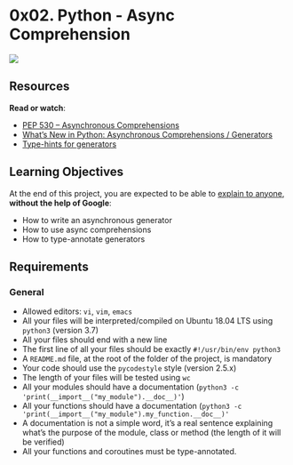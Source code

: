 # 0x02. Python - Async Comprehension

![](https://s3.amazonaws.com/alx-intranet.hbtn.io/uploads/medias/2019/12/ee85b9f67c384e29525b.png?X-Amz-Algorithm=AWS4-HMAC-SHA256&X-Amz-Credential=AKIARDDGGGOUSBVO6H7D%2F20240816%2Fus-east-1%2Fs3%2Faws4_request&X-Amz-Date=20240816T142009Z&X-Amz-Expires=86400&X-Amz-SignedHeaders=host&X-Amz-Signature=4e95131e5e5dd235344765f3a5bedb659d93ffd7e8725cc315040d11a51c1672)

## Resources

**Read or watch**:

-   [PEP 530 – Asynchronous Comprehensions](https://intranet.alxswe.com/rltoken/hlwtED-iLsdORSgly8DsyQ "PEP 530 -- Asynchronous Comprehensions")
-   [What’s New in Python: Asynchronous Comprehensions / Generators](https://intranet.alxswe.com/rltoken/0OkbObYzCKtO7ZUAxfKvkw "What’s New in Python: Asynchronous Comprehensions / Generators")
-   [Type-hints for generators](https://intranet.alxswe.com/rltoken/l4Fnno568VbVIn9GvrFVtQ "Type-hints for generators")

## Learning Objectives

At the end of this project, you are expected to be able to [explain to anyone](https://intranet.alxswe.com/rltoken/_jK22HqiCeh5NjKJ4ZHBww "explain to anyone"), **without the help of Google**:

-   How to write an asynchronous generator
-   How to use async comprehensions
-   How to type-annotate generators

## Requirements

### General

-   Allowed editors: `vi`, `vim`, `emacs`
-   All your files will be interpreted/compiled on Ubuntu 18.04 LTS using `python3` (version 3.7)
-   All your files should end with a new line
-   The first line of all your files should be exactly `#!/usr/bin/env python3`
-   A `README.md` file, at the root of the folder of the project, is mandatory
-   Your code should use the `pycodestyle` style (version 2.5.x)
-   The length of your files will be tested using `wc`
-   All your modules should have a documentation (`python3 -c 'print(__import__("my_module").__doc__)'`)
-   All your functions should have a documentation (`python3 -c 'print(__import__("my_module").my_function.__doc__)'`
-   A documentation is not a simple word, it’s a real sentence explaining what’s the purpose of the module, class or method (the length of it will be verified)
-   All your functions and coroutines must be type-annotated.